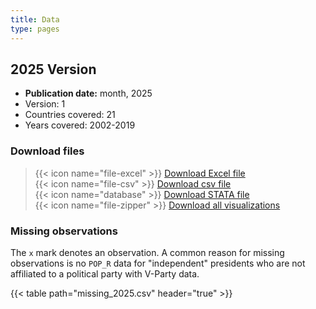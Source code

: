 ```yaml
---
title: Data
type: pages
---
```


## 2025 Version

* **Publication date:** month, 2025  
* Version: 1
* Countries covered: 21
* Years covered: 2002-2019  

### Download files

> {{< icon name="file-excel" >}} [Download Excel file](2025/index_2025.xlsx)  
> {{< icon name="file-csv" >}} [Download csv file](2025/index_2025.csv)  
> {{< icon name="database" >}} [Download STATA file](2025/index_2025.dta)  
> {{< icon name="file-zipper" >}} [Download all visualizations](2025/visualizations_2025.zip)

### Missing observations

The `x` mark denotes an observation. A common reason for missing observations is no `POP_R` data for "independent" presidents who are not affiliated to a political party with V-Party data.

{{< table path="missing_2025.csv" header="true" >}}

